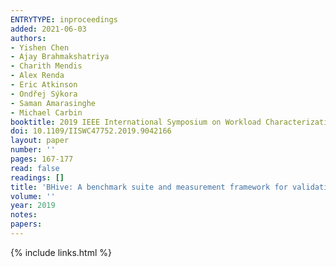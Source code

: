 ```yaml
---
ENTRYTYPE: inproceedings
added: 2021-06-03
authors:
- Yishen Chen
- Ajay Brahmakshatriya
- Charith Mendis
- Alex Renda
- Eric Atkinson
- Ondřej Sýkora
- Saman Amarasinghe
- Michael Carbin
booktitle: 2019 IEEE International Symposium on Workload Characterization (IISWC)
doi: 10.1109/IISWC47752.2019.9042166
layout: paper
number: ''
pages: 167-177
read: false
readings: []
title: 'BHive: A benchmark suite and measurement framework for validating x86-64 basic block performance models'
volume: ''
year: 2019
notes:
papers:
---
```

{% include links.html %}
